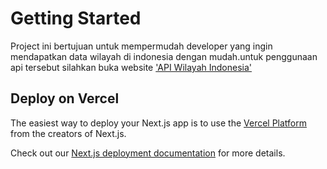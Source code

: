 # Getting Started

Project ini bertujuan untuk mempermudah developer yang ingin mendapatkan data wilayah di indonesia dengan mudah.untuk penggunaan api tersebut silahkan buka website ['API Wilayah Indonesia'](https://wilayah-indonesia-api.vercel.app)

## Deploy on Vercel

The easiest way to deploy your Next.js app is to use the [Vercel Platform](https://vercel.com/new?utm_medium=default-template&filter=next.js&utm_source=create-next-app&utm_campaign=create-next-app-readme) from the creators of Next.js.

Check out our [Next.js deployment documentation](https://nextjs.org/docs/deployment) for more details.
